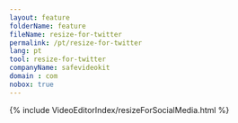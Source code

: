 ```yaml
---
layout: feature
folderName: feature
fileName: resize-for-twitter
permalink: /pt/resize-for-twitter
lang: pt
tool: resize-for-twitter
companyName: safevideokit
domain : com
nobox: true
---
```


{% include VideoEditorIndex/resizeForSocialMedia.html %}

   